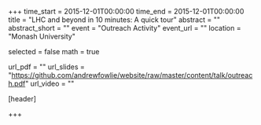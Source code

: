 +++
time_start = 2015-12-01T00:00:00
time_end = 2015-12-01T00:00:00
title = "LHC and beyond in 10 minutes: A quick tour"
abstract = ""
abstract_short = ""
event = "Outreach Activity"
event_url = ""
location = "Monash University"

selected = false
math = true

url_pdf = ""
url_slides = "https://github.com/andrewfowlie/website/raw/master/content/talk/outreach.pdf"
url_video = ""

[header]

+++
